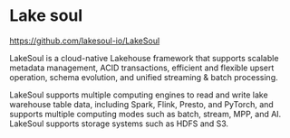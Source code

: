 
# Lake soul


https://github.com/lakesoul-io/LakeSoul

LakeSoul is a cloud-native Lakehouse framework that supports scalable metadata management, ACID transactions, efficient and flexible upsert operation, schema evolution, and unified streaming & batch processing.

LakeSoul supports multiple computing engines to read and write lake warehouse table data, including Spark, Flink, Presto, and PyTorch, and supports multiple computing modes such as batch, stream, MPP, and AI. LakeSoul supports storage systems such as HDFS and S3.

